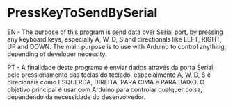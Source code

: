 # PressKeyToSendBySerial
EN - The purpose of this program is send data over Serial port, by pressing any keyboard keys, especially A, W, D, S and directionals like LEFT, RIGHT, UP and DOWN.
The main purpose is to use with Arduino to control anything, depending of developer necessity.

PT - A finalidade deste programa é enviar dados através da porta Serial, pelo pressionamento das teclas do teclado, especialmente A, W, D, S e direcionais como ESQUERDA, DIREITA, PARA CIMA e PARA BAIXO.
O objetivo principal é usar com Arduino para controlar qualquer coisa, dependendo da necessidade do desenvolvedor.
